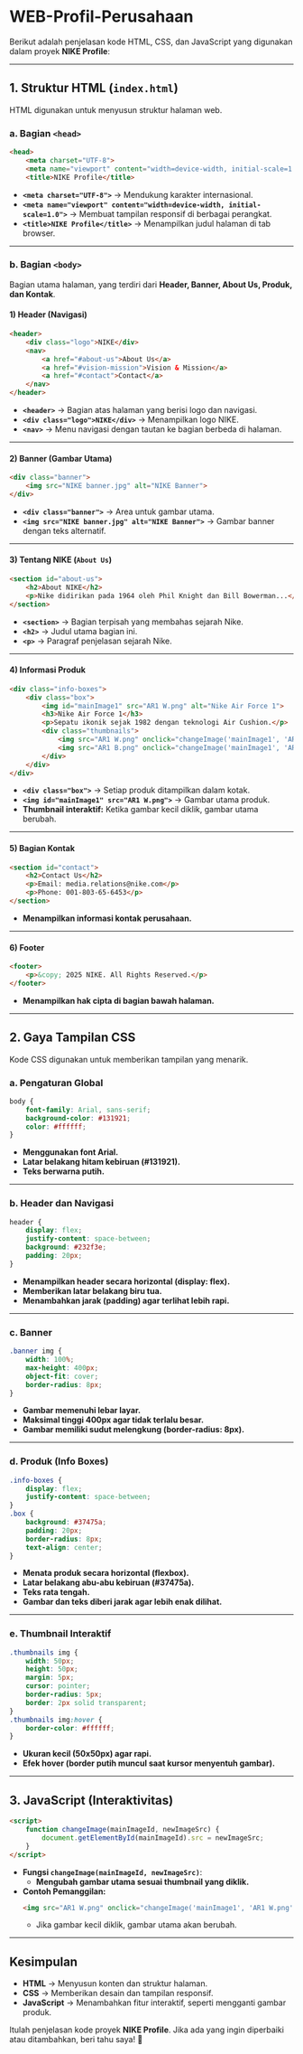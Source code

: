 # WEB-Profil-Perusahaan

Berikut adalah penjelasan kode HTML, CSS, dan JavaScript yang digunakan dalam proyek **NIKE Profile**:

---

## **1. Struktur HTML (`index.html`)**
HTML digunakan untuk menyusun struktur halaman web.

### **a. Bagian `<head>`**
```html
<head>
    <meta charset="UTF-8">
    <meta name="viewport" content="width=device-width, initial-scale=1.0">
    <title>NIKE Profile</title>
```
- **`<meta charset="UTF-8">`** → Mendukung karakter internasional.
- **`<meta name="viewport" content="width=device-width, initial-scale=1.0">`** → Membuat tampilan responsif di berbagai perangkat.
- **`<title>NIKE Profile</title>`** → Menampilkan judul halaman di tab browser.

---

### **b. Bagian `<body>`**
Bagian utama halaman, yang terdiri dari **Header, Banner, About Us, Produk, dan Kontak**.

#### **1) Header (Navigasi)**
```html
<header>
    <div class="logo">NIKE</div>
    <nav>
        <a href="#about-us">About Us</a>
        <a href="#vision-mission">Vision & Mission</a>
        <a href="#contact">Contact</a>
    </nav>
</header>
```
- **`<header>`** → Bagian atas halaman yang berisi logo dan navigasi.
- **`<div class="logo">NIKE</div>`** → Menampilkan logo NIKE.
- **`<nav>`** → Menu navigasi dengan tautan ke bagian berbeda di halaman.

---

#### **2) Banner (Gambar Utama)**
```html
<div class="banner">
    <img src="NIKE banner.jpg" alt="NIKE Banner">
</div>
```
- **`<div class="banner">`** → Area untuk gambar utama.
- **`<img src="NIKE banner.jpg" alt="NIKE Banner">`** → Gambar banner dengan teks alternatif.

---

#### **3) Tentang NIKE (`About Us`)**
```html
<section id="about-us">
    <h2>About NIKE</h2>
    <p>Nike didirikan pada 1964 oleh Phil Knight dan Bill Bowerman...</p>
</section>
```
- **`<section>`** → Bagian terpisah yang membahas sejarah Nike.
- **`<h2>`** → Judul utama bagian ini.
- **`<p>`** → Paragraf penjelasan sejarah Nike.

---

#### **4) Informasi Produk**
```html
<div class="info-boxes">
    <div class="box">
        <img id="mainImage1" src="AR1 W.png" alt="Nike Air Force 1">
        <h3>Nike Air Force 1</h3>
        <p>Sepatu ikonik sejak 1982 dengan teknologi Air Cushion.</p>
        <div class="thumbnails">
            <img src="AR1 W.png" onclick="changeImage('mainImage1', 'AR1 W.png')">
            <img src="AR1 B.png" onclick="changeImage('mainImage1', 'AR1 B.png')">
        </div>
    </div>
</div>
```
- **`<div class="box">`** → Setiap produk ditampilkan dalam kotak.
- **`<img id="mainImage1" src="AR1 W.png">`** → Gambar utama produk.
- **Thumbnail interaktif:** Ketika gambar kecil diklik, gambar utama berubah.

---

#### **5) Bagian Kontak**
```html
<section id="contact">
    <h2>Contact Us</h2>
    <p>Email: media.relations@nike.com</p>
    <p>Phone: 001-803-65-6453</p>
</section>
```
- **Menampilkan informasi kontak perusahaan.**

---

#### **6) Footer**
```html
<footer>
    <p>&copy; 2025 NIKE. All Rights Reserved.</p>
</footer>
```
- **Menampilkan hak cipta di bagian bawah halaman.**

---

## **2. Gaya Tampilan CSS**
Kode CSS digunakan untuk memberikan tampilan yang menarik.

### **a. Pengaturan Global**
```css
body {
    font-family: Arial, sans-serif;
    background-color: #131921;
    color: #ffffff;
}
```
- **Menggunakan font Arial.**
- **Latar belakang hitam kebiruan (#131921).**
- **Teks berwarna putih.**

---

### **b. Header dan Navigasi**
```css
header {
    display: flex;
    justify-content: space-between;
    background: #232f3e;
    padding: 20px;
}
```
- **Menampilkan header secara horizontal (display: flex).**
- **Memberikan latar belakang biru tua.**
- **Menambahkan jarak (padding) agar terlihat lebih rapi.**

---

### **c. Banner**
```css
.banner img {
    width: 100%;
    max-height: 400px;
    object-fit: cover;
    border-radius: 8px;
}
```
- **Gambar memenuhi lebar layar.**
- **Maksimal tinggi 400px agar tidak terlalu besar.**
- **Gambar memiliki sudut melengkung (border-radius: 8px).**

---

### **d. Produk (Info Boxes)**
```css
.info-boxes {
    display: flex;
    justify-content: space-between;
}
.box {
    background: #37475a;
    padding: 20px;
    border-radius: 8px;
    text-align: center;
}
```
- **Menata produk secara horizontal (flexbox).**
- **Latar belakang abu-abu kebiruan (#37475a).**
- **Teks rata tengah.**
- **Gambar dan teks diberi jarak agar lebih enak dilihat.**

---

### **e. Thumbnail Interaktif**
```css
.thumbnails img {
    width: 50px;
    height: 50px;
    margin: 5px;
    cursor: pointer;
    border-radius: 5px;
    border: 2px solid transparent;
}
.thumbnails img:hover {
    border-color: #ffffff;
}
```
- **Ukuran kecil (50x50px) agar rapi.**
- **Efek hover (border putih muncul saat kursor menyentuh gambar).**

---

## **3. JavaScript (Interaktivitas)**
```html
<script>
    function changeImage(mainImageId, newImageSrc) {
        document.getElementById(mainImageId).src = newImageSrc;
    }
</script>
```
- **Fungsi `changeImage(mainImageId, newImageSrc)`**:
  - **Mengubah gambar utama sesuai thumbnail yang diklik.**
- **Contoh Pemanggilan:** 
  ```html
  <img src="AR1 W.png" onclick="changeImage('mainImage1', 'AR1 W.png')">
  ```
  - Jika gambar kecil diklik, gambar utama akan berubah.

---

## **Kesimpulan**
- **HTML** → Menyusun konten dan struktur halaman.
- **CSS** → Memberikan desain dan tampilan responsif.
- **JavaScript** → Menambahkan fitur interaktif, seperti mengganti gambar produk.

Itulah penjelasan kode proyek **NIKE Profile**. Jika ada yang ingin diperbaiki atau ditambahkan, beri tahu saya! 🚀
